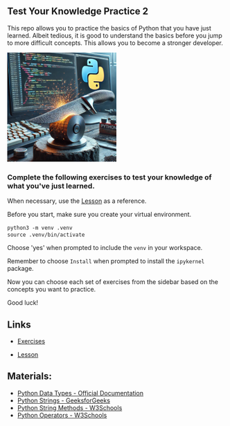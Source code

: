 ## Test Your Knowledge Practice 2


This repo allows you to practice the basics of Python that you have just learned. Albeit tedious, it is good to understand the basics before you jump to more difficult concepts. This allows you to become a stronger developer. 

<img src = './assets/sharpening.webp' alt = 'sharpening' width = '50%'/>


### Complete the following exercises to test your knowledge of what you've just learned.
When necessary, use the [Lesson](https://github.com/jdrichards-pursuit/week-3.2-python-theory/blob/main/lesson.ipynb) as a reference.


Before you start, make sure you create your virtual environment.

```
python3 -m venv .venv
source .venv/bin/activate
```
Choose 'yes' when prompted to include the `venv` in your workspace.

Remember to choose `Install` when prompted to install the `ipykernel` package.

Now you can choose each set of exercises from the sidebar based on the concepts you want to practice.

Good luck!

## Links

- [Exercises](./exercises.ipynb)

- [Lesson](https://github.com/jdrichards-pursuit/week-3.2-python-theory/blob/main/lesson.ipynb)

## Materials:

- [Python Data Types - Official Documentation](https://docs.python.org/3/library/stdtypes.html)
- [Python Strings - GeeksforGeeks](https://www.geeksforgeeks.org/python-strings/)
- [Python String Methods - W3Schools](https://www.w3schools.com/python/python_strings_methods.asp)
- [Python Operators - W3Schools](https://www.w3schools.com/python/python_operators.asp)